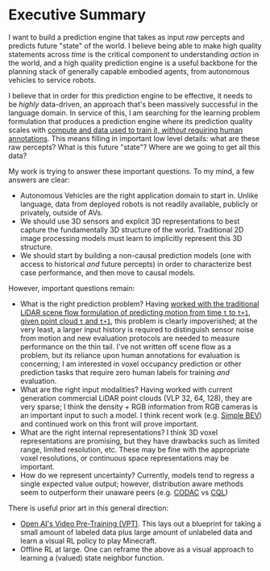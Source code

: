 # Executive Summary

I want to build a prediction engine that takes as input _raw_ percepts and predicts future "state" of the world. I believe being able to make high quality statements across _time_ is the critical component to understanding _action_ in the world, and a high quality prediction engine is a useful backbone for the planning stack of generally capable embodied agents, from autonomous vehicles to service robots.

I believe that in order for this prediction engine to be effective, it needs to be _highly_ data-driven, an approach that's been massively successful in the language domain. In service of this, I am searching for the learning problem formulation that produces a prediction engine where its prediction quality scales with [compute and data used to train it, *without* requiring human annotations](http://www.incompleteideas.net/IncIdeas/BitterLesson.html). This means filling in important low level details: what are these raw percepts? What is this future "state"? Where are we going to get all this data?

My work is trying to answer these important questions. To my mind, a few answers are clear: 

 - Autonomous Vehicles are the right application domain to start in. Unlike language, data from deployed robots is not readily available, publicly or privately, outside of AVs. 
 - We should use 3D sensors and explicit 3D representations to best capture the fundamentally 3D structure of the world. Traditional 2D image processing models must learn to implicitly represent this 3D structure.
 - We should start by building a non-causal prediction models (one with access to historical _and_ future percepts) in order to characterize best case performance, and then move to causal models.
 
 However, important questions remain:

- What is the right prediction problem? Having [worked with the traditional LiDAR scene flow formulation of predicting motion from time `t` to `t+1`, given point cloud `t` and `t+1`](./zeroflow.html), this problem is clearly impoverished; at the very least, a larger input history is required to distinguish sensor noise from motion and new evaluation protocols are needed to measure performance on the thin tail. I've not written off scene flow as a problem, but its reliance upon human annotations for evaluation is concerning; I am interested in voxel occupancy prediction or other prediction tasks that require zero human labels for training _and_ evaluation.
 - What are the right input modalities? Having worked with current generation commercial LiDAR point clouds (VLP 32, 64, 128), they are very sparse; I think the density + RGB information from RGB cameras is an important input to such a model. I think recent work (e.g. [Simple BEV](https://simple-bev.github.io/)) and continued work on this front will prove important.
 - What are the right internal representations? I think 3D voxel representations are promising, but they have drawbacks such as limited range, limited resolution, etc. These may be fine with the appropriate voxel resolutions, or continuous space representations may be important.
 - How do we represent uncertainty? Currently, models tend to regress a single expected value output; however, distribution aware methods seem to outperform their unaware peers (e.g. [CODAC](https://www.seas.upenn.edu/~dineshj/publication/ma-2021-conservative/) vs [CQL](https://sites.google.com/view/cql-offline-rl))
 
There is useful prior art in this general direction:

 - [Open AI's Video Pre-Training (VPT)](https://openai.com/research/vpt). This lays out a blueprint for taking a small amount of labeled data plus large amount of unlabeled data and learn a visual RL policy to play Minecraft.
 - Offline RL at large. One can reframe the above as a visual approach to learning a (valued) state neighbor function.

<!--
# Illustrative Example: `N` Queens

The `N` Queens Problem asks how to place `N` Queens on an `N x N` chessboard such that no two queens are capturing each other. Naively, a solution can be found via search over an `N x N` array of text characters; each character represents a piece with its unicode representation, or a space character for an empty piece. Search can be done in this representation by repeatedly flipping characters between the ♕ and space, either randomly or via a heuristic, until a satisfying board configuration can be found. However, this representation admits many invalid board configurations: the search process itself must enforce all constraints, e.g. there being only queens on the board, exactly `N` queens on the board, and the queens being in a satisfying position.

A more tailored representation is an `N` row array of entries `1` to `N`; the index of an entry represents the row its queen will sit on, and each entry value represents the column its queen will sit on. This representation bakes in many of the constraints of the problem itself: by construction there must be exactly `N` queens on the board and each row can only have a single queen on it (two queens on the same row would be capturing and thus invalid). Search can be done on this representation by repeatedly generating entries and verifying that there are not duplicate entries (meaning two queens are on the same column and thus invalid) and then simply checking for diagonal captures.

One could imagine the existence of an even more tailored representation: a random `N` dimensional vector space (and an injective map to only valid `N` Queens solutions). Search with this representation is trivial --- generate _any_ random finite `N` dimensional vector, give it to the map, and receive a satisfying solution.

This problem illustrates the tradeoff between representation and search for problem solving --- on the one extreme you have an _uncompressed_ representation that requires a significant amount of clever search to pick through the state space in order to solve the problem; on the other extreme you have a highly _compressed_ representation that discards all irrelevant information and preserves all relevant information, allowing search to collapse to a single trivial sampling step. 

But it also illustrates the tradeoff between reduced search and reduced "generalization" --- the second and third representations are clearly better for solving the `N` Queens problem, but if you also want to _play_ chess, only the first representation is capable of doing so; neither the second nor third representations can represent a _single_ legal board position. Note of course that "generalization" is only a relative term, e.g. none of the representations can play [four-handed chess](https://en.wikipedia.org/wiki/Four-player_chess) (in general, for any finite sized representation, you can construct a problem that requires more information to solve than can be fit into this representation).

# (Visual) Representation Learning and Reinforcement Learning

In RL theory, the state space is assumed to be given as part of the problem definition --- if the state has all of the "relevant" information, then it's an MDP, and if not, it's a POMDP. In RL practice, the state space is very important to the quality of the final learned policy --- 

Reinforcement Learning is a prime example of the interaction between representation and planning in a learning context. The state space is assumed to be given as part of the MDP; if the state does not contain all relevant problem information, it becomes a  part of the definition of an MDP, a state space is given, with the goal of learning a policy that maximizes a given reward to an agent following the policy.


I believe the shortest path to getting robust, generally capable robots in the real world is through the construction of a high quality prediction engine that serves as the core for a planning system.

The key open question: what is the learning problem formulation that allows us to build this prediction engine using only [compute and data, *without* requiring human annotations](http://www.incompleteideas.net/IncIdeas/BitterLesson.html).

The key open question: what is the problem formulation that allows us to scale 

The world is fundamentally 3D, but currently most vision systems focus on 2D data simply due to general availability of RGB images and strong hardware acceleration for standard processing methods (e.g. 2D convolutions). I am interested in building such scalable vision systems on top of 3D sensor data (e.g. LiDAR, Stereo) that reasons natively in 3D, in the hope that these 3D representations are more useful for quickly and robustly learning downstream behavioral tasks compared to their 2D counterparts.
-->